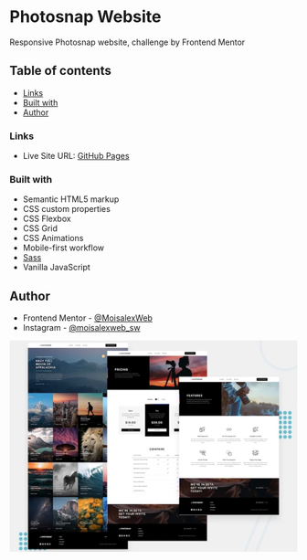 # Photosnap Website
Responsive Photosnap website, challenge by Frontend Mentor


## Table of contents

- [Links](#links)
- [Built with](#built-with)
- [Author](#author)

### Links

- Live Site URL: [GitHub Pages](https://moisalexweb.github.io/photosnap/)

### Built with

- Semantic HTML5 markup
- CSS custom properties
- CSS Flexbox
- CSS Grid
- CSS Animations
- Mobile-first workflow
- [Sass](https://sass-lang.com/)
- Vanilla JavaScript


## Author

- Frontend Mentor - [@MoisalexWeb](https://www.frontendmentor.io/profile/MoisalexWeb)
- Instagram - [@moisalexweb_sw](https://www.instagram.com/moisalexweb_sw/)

![Responsive Photosnap website](/preview.png)
